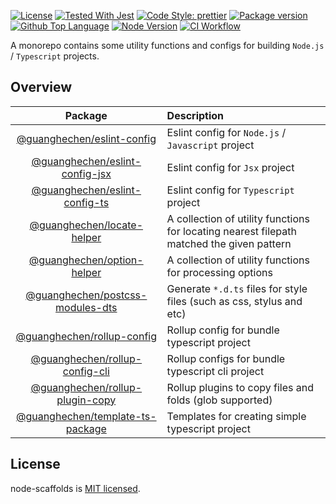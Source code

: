 [![License](https://img.shields.io/github/license/guanghechen/node-scaffolds)](#license)
[![Tested With Jest](https://img.shields.io/badge/tested_with-jest-9c465e.svg)](https://github.com/facebook/jest)
[![Code Style: prettier](https://img.shields.io/badge/code_style-prettier-ff69b4.svg?style=flat-square)](https://github.com/prettier/prettier)
[![Package version](https://img.shields.io/github/v/tag/guanghechen/node-scaffolds?include_prereleases&sort=semver)](https://github.com/guanghechen/node-scaffolds/tags)
[![Github Top Language](https://img.shields.io/github/languages/top/guanghechen/node-scaffolds)](https://github.com/guanghechen/node-scaffolds/search?l=typescript)
[![Node Version](https://img.shields.io/node/v/@guanghechen/rollup-config)](https://github.com/nodejs/node)
[![CI Workflow](https://github.com/guanghechen/node-scaffolds/workflows/Build/badge.svg?branch=master)](https://github.com/guanghechen/node-scaffolds/actions/workflows/ci.yml)


A monorepo contains some utility functions and configs for building `Node.js` / `Typescript` projects.

## Overview

Package                               | Description
:------------------------------------:|:--------------------------
[@guanghechen/eslint-config][]        | Eslint config for `Node.js` / `Javascript` project
[@guanghechen/eslint-config-jsx][]    | Eslint config for `Jsx` project
[@guanghechen/eslint-config-ts][]     | Eslint config for `Typescript` project
[@guanghechen/locate-helper][]        | A collection of utility functions for locating nearest filepath matched the given pattern
[@guanghechen/option-helper][]        | A collection of utility functions for processing options
[@guanghechen/postcss-modules-dts][]  | Generate `*.d.ts` files for style files (such as css, stylus and etc)
[@guanghechen/rollup-config][]        | Rollup config for bundle typescript project
[@guanghechen/rollup-config-cli][]    | Rollup configs for bundle typescript cli project
[@guanghechen/rollup-plugin-copy][]   | Rollup plugins to copy files and folds (glob supported)
[@guanghechen/template-ts-package][]  | Templates for creating simple typescript project


## License

node-scaffolds is [MIT licensed](https://github.com/guanghechen/node-scaffolds/blob/master/LICENSE).


[@guanghechen/eslint-config]: ./packages/eslint-config
[@guanghechen/eslint-config-jsx]: ./packages/eslint-config-jsx
[@guanghechen/eslint-config-ts]: ./packages/eslint-config-ts
[@guanghechen/locate-helper]: ./packages/locate-helper
[@guanghechen/option-helper]: ./packages/option-helper
[@guanghechen/postcss-modules-dts]: ./packages/postcss-modules-dts
[@guanghechen/rollup-config]: ./packages/rollup-config
[@guanghechen/rollup-config-cli]: ./packages/rollup-config-cli
[@guanghechen/rollup-plugin-copy]: ./packages/rollup-plugin-copy
[@guanghechen/template-ts-package]: ./packages/template-ts-package
